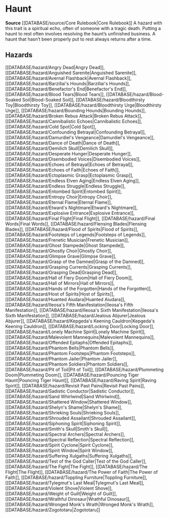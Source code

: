 ﻿---
id: '88'
name: Haunt
rarity: Common
source: '[[DATABASE/source/Core Rulebook|Core Rulebook]]'
trait:
- Haunt
type: Trait

---
# Haunt

**Source** [[DATABASE/source/Core Rulebook|Core Rulebook]] 
A hazard with this trait is a spiritual echo, often of someone with a tragic death. Putting a haunt to rest often involves resolving the haunt’s unfinished business. A haunt that hasn’t been properly put to rest always returns after a time.

## Hazards

[[DATABASE/hazard/Angry Dead|Angry Dead]], [[DATABASE/hazard/Anguished Sarenite|Anguished Sarenite]], [[DATABASE/hazard/Avernal Flashback|Avernal Flashback]], [[DATABASE/hazard/Barzillai's Hounds|Barzillai's Hounds]], [[DATABASE/hazard/Benefactor's End|Benefactor's End]], [[DATABASE/hazard/Blood Tears|Blood Tears]], [[DATABASE/hazard/Blood-Soaked Soil|Blood-Soaked Soil]], [[DATABASE/hazard/Bloodthirsty Toy|Bloodthirsty Toy]], [[DATABASE/hazard/Bloodthirsty Urge|Bloodthirsty Urge]], [[DATABASE/hazard/Bounding Hounds|Bounding Hounds]], [[DATABASE/hazard/Broken Rebus Attack|Broken Rebus Attack]], [[DATABASE/hazard/Cannibalistic Echoes|Cannibalistic Echoes]], [[DATABASE/hazard/Cold Spot|Cold Spot]], [[DATABASE/hazard/Confounding Betrayal|Confounding Betrayal]], [[DATABASE/hazard/Damurdiel's Vengeance|Damurdiel's Vengeance]], [[DATABASE/hazard/Dance of Death|Dance of Death]], [[DATABASE/hazard/Demilich Skull|Demilich Skull]], [[DATABASE/hazard/Desperate Hunger|Desperate Hunger]], [[DATABASE/hazard/Disembodied Voices|Disembodied Voices]], [[DATABASE/hazard/Echoes of Betrayal|Echoes of Betrayal]], [[DATABASE/hazard/Echoes of Faith|Echoes of Faith]], [[DATABASE/hazard/Ectoplasmic Grasp|Ectoplasmic Grasp]], [[DATABASE/hazard/Endless Elven Aging|Endless Elven Aging]], [[DATABASE/hazard/Endless Struggle|Endless Struggle]], [[DATABASE/hazard/Entombed Spirit|Entombed Spirit]], [[DATABASE/hazard/Entropy Choir|Entropy Choir]], [[DATABASE/hazard/Eternal Flame|Eternal Flame]], [[DATABASE/hazard/Etward's Nightmare|Etward's Nightmare]], [[DATABASE/hazard/Explosive Entrance|Explosive Entrance]], [[DATABASE/hazard/Final Flight|Final Flight]], [[DATABASE/hazard/Final Words|Final Words]], [[DATABASE/hazard/Flensing Blades|Flensing Blades]], [[DATABASE/hazard/Flood of Spirits|Flood of Spirits]], [[DATABASE/hazard/Footsteps of Legends|Footsteps of Legends]], [[DATABASE/hazard/Frenetic Musician|Frenetic Musician]], [[DATABASE/hazard/Ghost Stampede|Ghost Stampede]], [[DATABASE/hazard/Ghostly Choir|Ghostly Choir]], [[DATABASE/hazard/Glimpse Grave|Glimpse Grave]], [[DATABASE/hazard/Grasp of the Damned|Grasp of the Damned]], [[DATABASE/hazard/Grasping Currents|Grasping Currents]], [[DATABASE/hazard/Grasping Dead|Grasping Dead]], [[DATABASE/hazard/Hall of Fiery Doom|Hall of Fiery Doom]], [[DATABASE/hazard/Hall of Mirrors|Hall of Mirrors]], [[DATABASE/hazard/Hands of the Forgotten|Hands of the Forgotten]], [[DATABASE/hazard/Host of Spirits|Host of Spirits]], [[DATABASE/hazard/Huanted Aiudara|Huanted Aiudara]], [[DATABASE/hazard/Ileosa's Fifth Manifestation|Ileosa's Fifth Manifestation]], [[DATABASE/hazard/Ileosa's Sixth Manifestation|Ileosa's Sixth Manifestation]], [[DATABASE/hazard/Jealous Abjurer|Jealous Abjurer]], [[DATABASE/hazard/Kepgeda's Keening Cauldron|Kepgeda's Keening Cauldron]], [[DATABASE/hazard/Locking Door|Locking Door]], [[DATABASE/hazard/Lonely Machine Spirit|Lonely Machine Spirit]], [[DATABASE/hazard/Malevolent Mannequins|Malevolent Mannequins]], [[DATABASE/hazard/Offended Epitaphs|Offended Epitaphs]], [[DATABASE/hazard/Phantom Bells|Phantom Bells]], [[DATABASE/hazard/Phantom Footsteps|Phantom Footsteps]], [[DATABASE/hazard/Phantom Jailer|Phantom Jailer]], [[DATABASE/hazard/Phantom Soldiers|Phantom Soldiers]], [[DATABASE/hazard/Pit of Toil|Pit of Toil]], [[DATABASE/hazard/Plummeting Doom|Plummeting Doom]], [[DATABASE/hazard/Pouncing Tiger Haunt|Pouncing Tiger Haunt]], [[DATABASE/hazard/Raving Spirit|Raving Spirit]], [[DATABASE/hazard/Revisit Past Pains|Revisit Past Pains]], [[DATABASE/hazard/Sadistic Conductor|Sadistic Conductor]], [[DATABASE/hazard/Sand Whirlwind|Sand Whirlwind]], [[DATABASE/hazard/Shattered Window|Shattered Window]], [[DATABASE/hazard/Shelyn's Shame|Shelyn's Shame]], [[DATABASE/hazard/Shrieking Souls|Shrieking Souls]], [[DATABASE/hazard/Shrouded Assailant|Shrouded Assailant]], [[DATABASE/hazard/Siphoning Spirit|Siphoning Spirit]], [[DATABASE/hazard/Smith's Skull|Smith's Skull]], [[DATABASE/hazard/Spectral Archers|Spectral Archers]], [[DATABASE/hazard/Spectral Reflection|Spectral Reflection]], [[DATABASE/hazard/Spirit Cyclone|Spirit Cyclone]], [[DATABASE/hazard/Spirit Window|Spirit Window]], [[DATABASE/hazard/Suffering Xulgaths|Suffering Xulgaths]], [[DATABASE/hazard/Test of the God Caller|Test of the God Caller]], [[DATABASE/hazard/The Fight|The Fight]], [[DATABASE/hazard/The Flight|The Flight]], [[DATABASE/hazard/The Power of Faith|The Power of Faith]], [[DATABASE/hazard/Toppling Furniture|Toppling Furniture]], [[DATABASE/hazard/Tylegmut's Last Meal|Tylegmut's Last Meal]], [[DATABASE/hazard/Violent Shove|Violent Shove]], [[DATABASE/hazard/Weight of Guilt|Weight of Guilt]], [[DATABASE/hazard/Wrathful Dinosaur|Wrathful Dinosaur]], [[DATABASE/hazard/Wronged Monk's Wrath|Wronged Monk's Wrath]], [[DATABASE/hazard/Zogototaru|Zogototaru]]